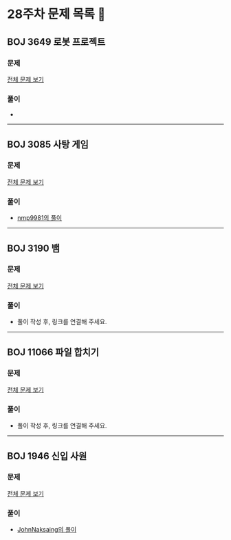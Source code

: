 # 28주차 문제 목록 📝
## BOJ 3649 로봇 프로젝트
### 문제
[전체 문제 보기](https://www.acmicpc.net/problem/3649)

### 풀이
- 
___
## BOJ 3085 사탕 게임
### 문제
[전체 문제 보기](https://www.acmicpc.net/problem/3085)

### 풀이
-  [nmp9981의 풀이](https://blog.naver.com/tybnasgo/222737039219)

___
## BOJ 3190 뱀
### 문제
[전체 문제 보기](https://www.acmicpc.net/problem/3190)

### 풀이
- 풀이 작성 후, 링크를 연결해 주세요.

___
## BOJ 11066 파일 합치기
### 문제
[전체 문제 보기](https://www.acmicpc.net/problem/11066)

### 풀이
- 풀이 작성 후, 링크를 연결해 주세요.

___
## BOJ 1946 신입 사원
### 문제
[전체 문제 보기](https://www.acmicpc.net/problem/1946)

### 풀이
- [JohnNaksaing의 풀이](./JohnNaksaing/boj1946.md)
